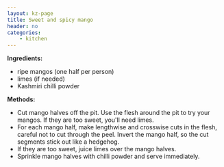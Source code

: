 ```yaml
---
layout: kz-page
title: Sweet and spicy mango
header: no
categories:
    - kitchen
---
```


**Ingredients:**

* ripe mangos (one half per person)
* limes (if needed)
* Kashmiri chilli powder


**Methods:**

* Cut mango halves off the pit. Use the flesh around the pit to try your mangos. If they are too sweet, you'll need limes.
* For each mango half, make lengthwise and crosswise cuts in the flesh, careful not to cut through the peel. Invert the mango half, so the cut segments stick out like a hedgehog. 
* If they are too sweet, juice limes over the mango halves.
* Sprinkle mango halves with chilli powder and serve immediately.
